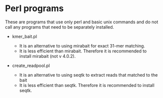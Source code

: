 # Perl programs

These are programs that use only perl and basic unix commands and do
not call any programs that need to be separately installed.

- kmer\_bait\.pl

    + It is an alternative to using mirabait for exact 31-mer
      matching.
	+ It is less efficient than mirabait. Therefore it is recommended
      to install mirabait (not v 4.0.2).

- create\_readpool\.pl

    + It is an alternative to using seqtk to extract reads that
      matched to the bait
	+ It is less efficient than seqtk. Therefore it is recommended
      to install seqtk.
